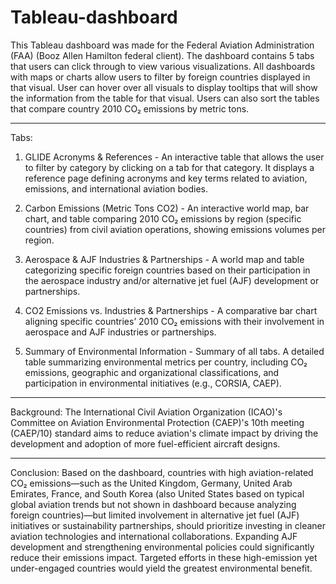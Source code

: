 # Tableau-dashboard
This Tableau dashboard was made for the Federal Aviation Administration (FAA) (Booz Allen Hamilton federal client).
The dashboard contains 5 tabs that users can click through to view various visualizations.
All dashboards with maps or charts allow users to filter by foreign countries displayed in that visual. User can hover over all visuals to display tooltips that will show the information from the table for that visual. Users can also sort the tables that compare country 2010 CO₂ emissions by metric tons.
_________________________________________________________________________________________________________________________
Tabs:

1. GLIDE Acronyms & References - 
An interactive table that allows the user to filter by category by clicking on a tab for that category. It displays a reference page defining acronyms and key terms related to aviation, emissions, and international aviation bodies.

2. Carbon Emissions (Metric Tons CO2) - 
An interactive world map, bar chart, and table comparing 2010 CO₂ emissions by region (specific countries) from civil aviation operations, showing emissions volumes per region. 

3. Aerospace & AJF Industries & Partnerships - 
A world map and table categorizing specific foreign countries based on their participation in the aerospace industry and/or alternative jet fuel (AJF) development or partnerships.

4. CO2 Emissions vs. Industries & Partnerships - 
A comparative bar chart aligning specific countries’ 2010 CO₂ emissions with their involvement in aerospace and AJF industries or partnerships.

5. Summary of Environmental Information - 
Summary of all tabs. A detailed table summarizing environmental metrics per country, including CO₂ emissions, geographic and organizational classifications, and participation in environmental initiatives (e.g., CORSIA, CAEP).
_____________________________________________________________________________________________
Background:
The International Civil Aviation Organization (ICAO)'s Committee on Aviation Environmental Protection (CAEP)'s 10th meeting (CAEP/10) standard aims to reduce aviation's climate impact by driving the development and adoption of more fuel-efficient aircraft designs.
_______________________________________________________________________________________________________________________________________

Conclusion:
Based on the dashboard, countries with high aviation-related CO₂ emissions—such as the United Kingdom, Germany, United Arab Emirates, France, and South Korea (also United States based on typical global aviation trends but not shown in dashboard because analyzing foreign countries)—but limited involvement in alternative jet fuel (AJF) initiatives or sustainability partnerships, should prioritize investing in cleaner aviation technologies and international collaborations. Expanding AJF development and strengthening environmental policies could significantly reduce their emissions impact. Targeted efforts in these high-emission yet under-engaged countries would yield the greatest environmental benefit.
